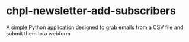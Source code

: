 # chpl-newsletter-add-subscribers
A simple Python application designed to grab emails from a CSV file and submit them to a webform
